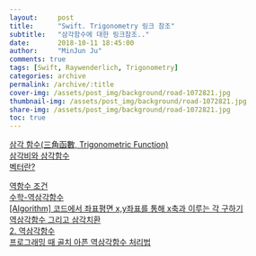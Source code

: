 ```yaml
---
layout:     post
title:      "Swift. Trigonometry 링크 참조"
subtitle:   "삼각함수에 대한 링크참조.."
date:       2018-10-11 18:45:00
author:     "MinJun Ju"
comments: true 
tags: [Swift, Raywenderlich, Trigonometry]
categories: archive
permalink: /archive/:title
cover-img: /assets/post_img/background/road-1072821.jpg
thumbnail-img: /assets/post_img/background/road-1072821.jpg
share-img: /assets/post_img/background/road-1072821.jpg
toc: true
---
```


[삼각 함수(三角函數, Trigonometric Function)](https://ghebook.blogspot.com/2010/12/trigonometric-function.html)<br>
[삼각비와 삼각함수](http://suhak.tistory.com/167)<br>
[벡터란?](https://ko.khanacademy.org/computing/computer-programming/programming-natural-simulations/programming-vectors/a/intro-to-vectors)<br>

[역함수 조건](https://ko.wikipedia.org/wiki/%EC%97%AD%ED%95%A8%EC%88%98)<br>
[수학-역삼각함수](https://m.blog.naver.com/PostView.nhn?blogId=dydrogud22&logNo=110188541920&proxyReferer=https%3A%2F%2Fwww.google.co.kr%2F)<br>
[[Algorithm] 코드에서 좌표평면 x,y좌표를 통해 x축과 이루는 각 구하기](https://twpower.github.io/57-find-angle-in-xy-coordinate)<br>
[역삼각함수 그리고 삼각치환](http://suhak.tistory.com/515)<br>
[2. 역삼각함수](http://blog.naver.com/PostView.nhn?blogId=alsdnr7680&logNo=220739615780&parentCategoryNo=&categoryNo=12&viewDate=&isShowPopularPosts=true&from=search)<br>
[프로그래밍 때 골치 아픈 역삼각함수 처리법](https://hermit1004computer.blogspot.com/2018/01/blog-post.html)
